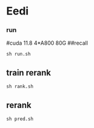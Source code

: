 # Eedi


### run
#cuda 11.8
4*A800 80G
##recall
```
sh run.sh
```

## train rerank

```
sh rank.sh
```
## rerank

```
sh pred.sh
```

